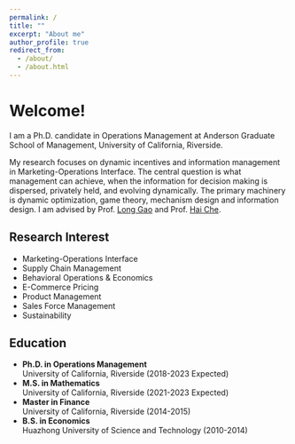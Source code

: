 ```yaml
---
permalink: /
title: ""
excerpt: "About me"
author_profile: true
redirect_from: 
  - /about/
  - /about.html
---
```


# Welcome!

I am a Ph.D. candidate in Operations Management at Anderson Graduate School of Management, University of California, Riverside.

My research focuses on dynamic incentives and information management in Marketing-Operations Interface. The central question is what management can achieve, when the information for decision making is dispersed, privately held, and evolving dynamically. The primary machinery is dynamic optimization, game theory, mechanism design and information design. I am advised by Prof. [Long Gao](https://profiles.ucr.edu/app/home/profile/longg) and Prof. [Hai Che](https://sites.google.com/view/haiche/home).

## Research Interest
   
* Marketing-Operations Interface
* Supply Chain Management
* Behavioral Operations & Economics
* E-Commerce Pricing
* Product Management
* Sales Force Management
* Sustainability

## Education

* **Ph.D. in Operations Management**   
University of California, Riverside (2018-2023 Expected)
* **M.S. in Mathematics**    
University of California, Riverside (2021-2023 Expected)
* **Master in Finance**    
University of California, Riverside (2014-2015)
* **B.S. in Economics**    
Huazhong University of Science and Technology (2010-2014)

